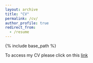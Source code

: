 ```yaml
---
layout: archive
title: "CV"
permalink: /cv/
author_profile: true
redirect_from:
  - /resume
---
```


{% include base_path %}

To access my CV please click on this [link](https://www.dropbox.com/s/7va69qmlz7f3iuo/Bozcaga_CV_Feb22.pdf?dl=0)
